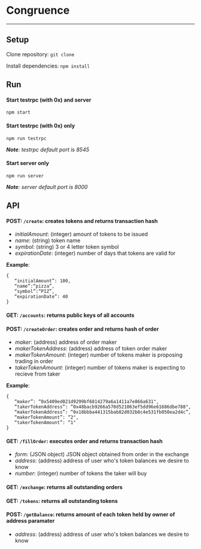 # **Congruence**
---
## Setup

Clone repository:
```git clone```

Install dependencies:
```npm install```

## Run
#### Start testrpc (with 0x) and server
```npm start```

#### Start testrpc (with 0x) only
```npm run testrpc```

*__Note__: testrpc default port is 8545*

#### Start server only
```npm run server```

*__Note__: server default port is 8000*

## API

#### POST: ```/create```: creates tokens and returns transaction hash
- *initialAmount*: (integer) amount of tokens to be issued
- *name*: (string) token name
- *symbol*: (string) 3 or 4 letter token symbol
- *expirationDate*: (integer) number of days that tokens are valid for

__Example__:
```
{
   “initialAmount”: 100,
   “name”:“pizza”,
   “symbol”:“PIZ”,
   “expirationDate”: 40
}
 ```

#### GET: ```/accounts```: returns public keys of all accounts

#### POST: ```/createOrder```: creates order and returns hash of order
- *maker*: (address) address of order maker
- *makerTokenAddress*: (address) address of token order maker
- *makerTokenAmount*: (integer) number of tokens maker is proposing trading in order
- *takerTokenAmount*: (integer) number of tokens maker is expecting to recieve from taker

__Example__:
```
{
   “maker”: “0x5409ed021d9299bf6814279a6a1411a7e866a631",
   “takerTokenAddress”: “0x48bacb9266a570d521063ef5dd96e61686dbe788",
   “makerTokenAddress”: “0x18bbba441315bab82d032b8c4e531fb050ea2d4c”,
   “makerTokenAmount”: “2",
   “takerTokenAmount”: “1"
}
 ```

#### GET: ```/fillOrder```: executes order and returns transaction hash
- *form*: (JSON object) JSON object obtained from order in the exchange
- *address*: (address) address of user who's token balances we desire to know
- *number*: (integer) number of tokens the taker will buy

#### GET: ```/exchange```: returns all outstanding orders

#### GET: ```/tokens```: returns all outstanding tokens

#### POST: ```/getBalance```: returns amount of each token held by owner of address paramater
- *address*: (address) address of user who's token balances we desire to know
